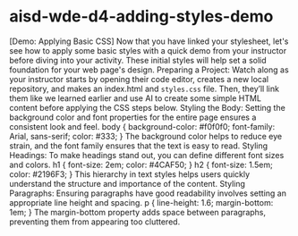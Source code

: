 # aisd-wde-d4-adding-styles-demo

[Demo: Applying Basic CSS]
Now that you have linked your stylesheet, let's see how to apply some basic styles with a quick demo from your instructor before diving into your activity. 
These initial styles will help set a solid foundation for your web page's design.
Preparing a Project:
Watch along as your instructor starts by opening their code editor, creates a new local repository, and makes an index.html and `styles.css` file. 
Then, they’ll link them like we learned earlier and use AI to create some simple HTML content before applying the CSS steps below.
Styling the Body:
Setting the background color and font properties for the entire page ensures a consistent look and feel.
body { background-color: #f0f0f0; font-family: Arial, sans-serif; color: #333; }
The background color helps to reduce eye strain, and the font family ensures that the text is easy to read.
Styling Headings:
To make headings stand out, you can define different font sizes and colors.
h1 { font-size: 2em; color: #4CAF50; }
h2 { font-size: 1.5em; color: #2196F3; }
This hierarchy in text styles helps users quickly understand the structure and importance of the content.
Styling Paragraphs:
Ensuring paragraphs have good readability involves setting an appropriate line height and spacing.
p { line-height: 1.6; margin-bottom: 1em; }
The margin-bottom property adds space between paragraphs, preventing them from appearing too cluttered.
